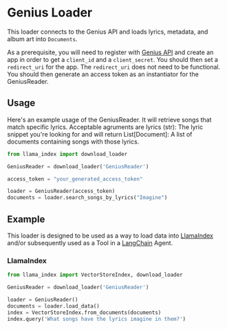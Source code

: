 # Genius Loader

This loader connects to the Genius API and loads lyrics, metadata, and album art into `Documents`.

As a prerequisite, you will need to register with [Genius API](https://genius.com/api-clients) and create an app in order to get a `client_id` and a `client_secret`. You should then set a `redirect_uri` for the app. The `redirect_uri` does not need to be functional. You should then generate an access token as an instantiator for the GeniusReader.

## Usage

Here's an example usage of the GeniusReader. It will retrieve songs that match specific lyrics. Acceptable agruments are lyrics (str): The lyric snippet you're looking for and will return List[Document]: A list of documents containing songs with those lyrics.

```python
from llama_index import download_loader

GeniusReader = download_loader('GeniusReader')

access_token = "your_generated_access_token"

loader = GeniusReader(access_token)
documents = loader.search_songs_by_lyrics("Imagine")
```

## Example

This loader is designed to be used as a way to load data into [LlamaIndex](https://github.com/run-llama/llama_index/tree/main/llama_index) and/or subsequently used as a Tool in a [LangChain](https://github.com/hwchase17/langchain) Agent.

### LlamaIndex

```python
from llama_index import VectorStoreIndex, download_loader

GeniusReader = download_loader('GeniusReader')

loader = GeniusReader()
documents = loader.load_data()
index = VectorStoreIndex.from_documents(documents)
index.query('What songs have the lyrics imagine in them?')
```
